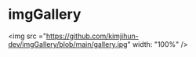 ﻿# imgGallery

<img src ="https://github.com/kimjihun-dev/imgGallery/blob/main/gallery.jpg" width: "100%" />
